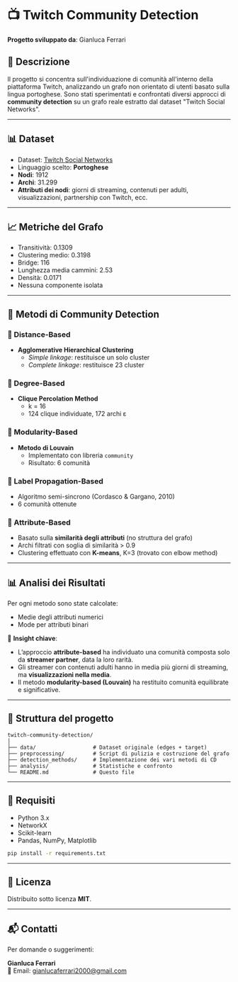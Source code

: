 
# 📺 Twitch Community Detection

**Progetto sviluppato da**: Gianluca Ferrari  

## 📝 Descrizione

Il progetto si concentra sull'individuazione di comunità all'interno della piattaforma Twitch, analizzando un grafo non orientato di utenti basato sulla lingua portoghese. Sono stati sperimentati e confrontati diversi approcci di **community detection** su un grafo reale estratto dal dataset "Twitch Social Networks".

---

## 📊 Dataset

- Dataset: [Twitch Social Networks](https://github.com/benedekrozemberczki/datasets)
- Linguaggio scelto: **Portoghese**
- **Nodi**: 1912  
- **Archi**: 31.299  
- **Attributi dei nodi**: giorni di streaming, contenuti per adulti, visualizzazioni, partnership con Twitch, ecc.

---

## 📈 Metriche del Grafo

- Transitività: 0.1309
- Clustering medio: 0.3198
- Bridge: 116
- Lunghezza media cammini: 2.53
- Densità: 0.0171
- Nessuna componente isolata

---

## 🧪 Metodi di Community Detection

### 🔹 Distance-Based  
- **Agglomerative Hierarchical Clustering**
  - *Simple linkage*: restituisce un solo cluster
  - *Complete linkage*: restituisce 23 cluster

### 🔹 Degree-Based  
- **Clique Percolation Method**
  - k = 16  
  - 124 clique individuate, 172 archi ε

### 🔹 Modularity-Based  
- **Metodo di Louvain**
  - Implementato con libreria `community`
  - Risultato: 6 comunità

### 🔹 Label Propagation-Based  
- Algoritmo semi-sincrono (Cordasco & Gargano, 2010)
- 6 comunità ottenute

### 🔹 Attribute-Based  
- Basato sulla **similarità degli attributi** (no struttura del grafo)
- Archi filtrati con soglia di similarità > 0.9
- Clustering effettuato con **K-means**, K=3 (trovato con elbow method)

---

## 📊 Analisi dei Risultati

Per ogni metodo sono state calcolate:
- Medie degli attributi numerici
- Mode per attributi binari

📌 **Insight chiave**:
- L’approccio **attribute-based** ha individuato una comunità composta solo da **streamer partner**, data la loro rarità.
- Gli streamer con contenuti adulti hanno in media più giorni di streaming, ma **visualizzazioni nella media**.
- Il metodo **modularity-based (Louvain)** ha restituito comunità equilibrate e significative.

---

## 📁 Struttura del progetto

```text
twitch-community-detection/
│
├── data/                  # Dataset originale (edges + target)
├── preprocessing/         # Script di pulizia e costruzione del grafo
├── detection_methods/     # Implementazione dei vari metodi di CD
├── analysis/              # Statistiche e confronto
└── README.md              # Questo file
```

---

## 🚀 Requisiti

- Python 3.x
- NetworkX
- Scikit-learn
- Pandas, NumPy, Matplotlib

```bash
pip install -r requirements.txt
```

---

## 📜 Licenza

Distribuito sotto licenza **MIT**.

---

## 📬 Contatti

Per domande o suggerimenti:

**Gianluca Ferrari**  
📧 Email: gianlucaferrari2000@gmail.com
